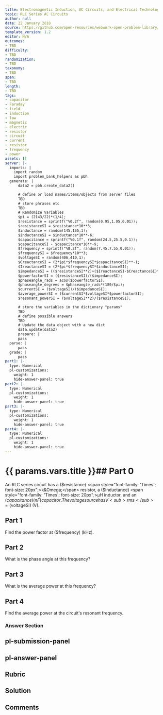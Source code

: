 ```yaml
---
title: Electromagnetic Induction, AC Circuits, and Electrical Technologies
topic: RLC Series AC Circuits
author: null
date: 22 January 2018
source: https://github.com/open-resources/webwork-open-problem-library/tree/master/Contrib/BrockPhysics/College_Physics_Urone/23.Electromagnetic_Induction_AC_Circuits_and_Electrical_Technologies/23-12.RLC_Series_AC_Circuits/NU_U17_23_12_013.pg
template_version: 1.2
editor: N/A
outcomes:
- TBD
difficulty:
- TBD
randomization:
- TBD
taxonomy:
- TBD
span:
- TBD
length:
- TBD
tags:
- capacitor
- Faraday
- field
- induction
- law
- magnetic
- electric
- resistor
- circuit
- current
- resistor
- frequency
- power
assets: []
server: |-
  imports: |
    import random
    import problem_bank_helpers as pbh
  generate: |
      data2 = pbh.create_data2()

      # define or load names/items/objects from server files
      TBD
      # store phrases etc
      TBD
      # Randomize Variables
      $pi = (2143/22)*(1/4);
      $resistance = sprintf("%0.2f", random(0.95,1.05,0.01));
      $resistanceSI = $resistance*10**3;
      $inductance = random(145,155,1);
      $inductanceSI = $inductance*10**-6;
      $capacitance = sprintf("%0.1f", random(24.5,25.5,0.1));
      $capacitanceSI - $capacitance*10**-9;
      $frequency = sprintf("%0.2f", random(7.45,7.55,0.01));
      $frequencySI = $frequency*10**3;
      $voltageSI = random(406,410,1);
      $CreactanceSI = (2*$pi*$frequencySI*$capacitanceSI)**-1;
      $IreactanceSI = (2*$pi*$frequencySI*$inductanceSI);
      $impedanceSI = (($resistanceSI**2)+($IreactanceSI-$CreactanceSI)**2)**(1/2);
      $powerfactorSI = ($resistanceSI)/($impedanceSI);
      $phaseangle_rads = acos($powerfactorSI);
      $phaseangle_degrees = $phaseangle_rads*(180/$pi);
      $currentSI = ($voltageSI)/($impedanceSI);
      $average_powerSI = ($currentSI*$voltageSI*$powerfactorSI);
      $resonant_powerSI = ($voltageSI**2)/($resistanceSI);

      # store the variables in the dictionary "params"
      TBD
      # define possible answers
      TBD
      # Update the data object with a new dict
      data.update(data2)
      prepare: |
      pass
  parse: |
      pass
  grade: |
      pass
part1: |-
  type: Numerical
  pl-customizations:
    weight: 1
    hide-answer-panel: true
part2: |-
  type: Numerical
  pl-customizations:
    weight: 1
    hide-answer-panel: true
part3: |-
  type: Numerical
  pl-customizations:
    weight: 1
    hide-answer-panel: true
part4: |-
  type: Numerical
  pl-customizations:
    weight: 1
    hide-answer-panel: true
---
```


# {{ params.vars.title }}## Part 0 
An RLC series circuit has a ($resistance) <span style="font-family: 'Times'; font-size: 20px";>k&Omega;</span>  resistor, a ($inductance) <span style="font-family: 'Times'; font-size: 20px";>&mu;H</span>  inductor, and an ($capacitance) (nF) capacitor. The voltage source has V<sub>rms</sub> = ($voltageSI) (V). 
## Part 1 
Find the power factor at ($frequency) (kHz). 
## Part 2 
What is the phase angle at this frequency? 
## Part 3 
What is the average power at this frequency? 
## Part 4 
Find the average power at the circuit's resonant frequency. 


### Answer Section 


## pl-submission-panel 


## pl-answer-panel 


## Rubric 


## Solution 


## Comments 



